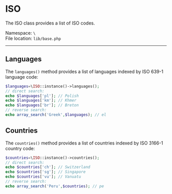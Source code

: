 # ISO 

The ISO class provides a list of ISO codes. 

Namespace: `\` <br>
File location: `lib/base.php`

---

## Languages

The `languages()` method provides a list of languages indexed by ISO 639-1 language code:

```php
$languages=\ISO::instance()->languages();
// direct search:
echo $languages['pl']; // Polish 
echo $languages['km']; // Khmer
echo $languages['br']; // Breton
// reverse search:
echo array_search('Greek',$languages); // el
```
 
## Countries 

The `countries()` method provides a list of countries indexed by ISO 3166-1 country code:

```php
$countries=\ISO::instance()->countries();
// direct search:
echo $countries['ch']; // Switzerland 
echo $countries['sg']; // Singapore 
echo $countries['vu']; // Vanuatu
// reverse search:
echo array_search('Peru',$countries); // pe
```


